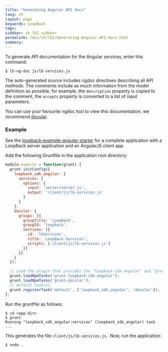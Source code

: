 ```yaml
---
title: "Generating Angular API docs"
lang: zh
layout: page
keywords: LoopBack
tags:
sidebar: zh_lb2_sidebar
permalink: /doc/zh/lb2/Generating-Angular-API-docs.html
summary:
---
```


To generate API documentation for the Angular services, enter this command:

`$ lb-ng-doc js/lb-services.js`

The auto-generated source includes ngdoc directives describing all API methods. The comments include as much information from the model definition as possible; for example, the `description` property is copied to the comment, the `accepts` property is converted to a list of input parameters.

You can use your favourite ngdoc tool to view this documentation, we recommend [docular](http://grunt-docular.com/).

### Example

See the [loopback-example-angular-starter](https://github.com/strongloop/loopback-example-angular-starter) for a complete application with a LoopBack server application and an AngularJS client app.

Add the following Gruntfile in the application root directory:

```js
module.exports = function(grunt) {
  grunt.initConfig({
    loopback_sdk_angular: {
      services: {
        options: {
          input: 'server/server.js',
          output: 'client/js/lb-services.js'
        }
      }
    },
    docular: {
      groups: [{
        groupTitle: 'LoopBack',
        groupId: 'loopback',
        sections: [{
          id: 'lbServices',
          title: 'LoopBack Services',
          scripts: ['client/js/lb-services.js']
        }]
      }]
    }
  });

  // Load the plugin that provides the "loopback-sdk-angular" and "grunt-docular" tasks.
  grunt.loadNpmTasks('grunt-loopback-sdk-angular');
  grunt.loadNpmTasks('grunt-docular');
  // Default task(s).
  grunt.registerTask('default', ['loopback_sdk_angular', 'docular']);
};
```

Run the gruntfile as follows:

```
$ cd <app-dir>
$ grunt
Running "loopback_sdk_angular:services" (loopback_sdk_angular) task
...
```

This generates the file `client/js/lb-services.js`.  Now, run the application:

`$ node .`
